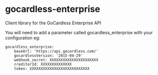 # gocardless-enterprise
Client library for the GoCardless Enterprise API

You will need to add a parameter called gocardless_enterprise with your configuration eg:

    gocardless_enterprise:
        baseUrl: 'https://api.gocardless.com/'
        gocardlessVersion: '2015-04-29'
        webhook_secret: XXXXXXXXXXXXXXXXXXXXXX
        creditorId: XXXXXXXXXXXXXX
        token: XXXXXXXXXXXXXXXXXXXXXXXXXXX

